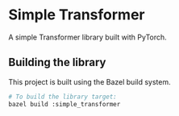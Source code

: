 # Simple Transformer

A simple Transformer library built with PyTorch.

## Building the library

This project is built using the Bazel build system.

```bash
# To build the library target:
bazel build :simple_transformer
```